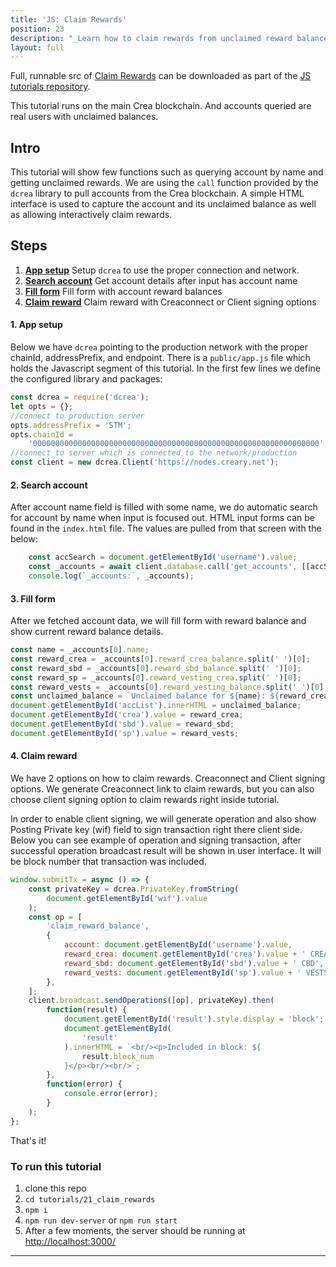 ```yaml
---
title: 'JS: Claim Rewards'
position: 23
description: "_Learn how to claim rewards from unclaimed reward balance using Creaconnect as well as client signing method._"
layout: full
---              
```

<span class="fa-pull-left top-of-tutorial-repo-link"><span class="first-word">Full</span>, runnable src of [Claim Rewards](https://github.com/creativechain/crea-api-doc-tutorials-js/tree/master/tutorials/23_claim_rewards) can be downloaded as part of the [JS tutorials repository](https://github.com/creativechain/crea-api-doc-tutorials-js).</span>
<br>



This tutorial runs on the main Crea blockchain. And accounts queried are real users with unclaimed balances.

## Intro

This tutorial will show few functions such as querying account by name and getting unclaimed rewards. We are using the `call` function provided by the `dcrea` library to pull accounts from the Crea blockchain. A simple HTML interface is used to capture the account and its unclaimed balance as well as allowing interactively claim rewards.

## Steps

1.  [**App setup**](#app-setup) Setup `dcrea` to use the proper connection and network.
2.  [**Search account**](#search-account) Get account details after input has account name
3.  [**Fill form**](#fill-form) Fill form with account reward balances
4.  [**Claim reward**](#claim-reward) Claim reward with Creaconnect or Client signing options

#### 1. App setup <a name="app-setup"></a>

Below we have `dcrea` pointing to the production network with the proper chainId, addressPrefix, and endpoint. There is a `public/app.js` file which holds the Javascript segment of this tutorial. In the first few lines we define the configured library and packages:

```javascript
const dcrea = require('dcrea');
let opts = {};
//connect to production server
opts.addressPrefix = 'STM';
opts.chainId =
    '0000000000000000000000000000000000000000000000000000000000000000';
//connect to server which is connected to the network/production
const client = new dcrea.Client('https://nodes.creary.net');
```

#### 2. Search account <a name="search-account"></a>

After account name field is filled with some name, we do automatic search for account by name when input is focused out. HTML input forms can be found in the `index.html` file. The values are pulled from that screen with the below:

```javascript
    const accSearch = document.getElementById('username').value;
    const _accounts = await client.database.call('get_accounts', [[accSearch]]);
    console.log(`_accounts:`, _accounts);
```

#### 3. Fill form <a name="fill-form"></a>

After we fetched account data, we will fill form with reward balance and show current reward balance details.

```javascript
const name = _accounts[0].name;
const reward_crea = _accounts[0].reward_crea_balance.split(' ')[0];
const reward_sbd = _accounts[0].reward_sbd_balance.split(' ')[0];
const reward_sp = _accounts[0].reward_vesting_crea.split(' ')[0];
const reward_vests = _accounts[0].reward_vesting_balance.split(' ')[0];
const unclaimed_balance = `Unclaimed balance for ${name}: ${reward_crea} CREA, ${reward_sbd} CBD, ${reward_sp} SP = ${reward_vests} VESTS<br/>`;
document.getElementById('accList').innerHTML = unclaimed_balance;
document.getElementById('crea').value = reward_crea;
document.getElementById('sbd').value = reward_sbd;
document.getElementById('sp').value = reward_vests;
```

#### 4. Claim reward <a name="claim-reward"></a>

We have 2 options on how to claim rewards. Creaconnect and Client signing options. We generate Creaconnect link to claim rewards, but you can also choose client signing option to claim rewards right inside tutorial.

In order to enable client signing, we will generate operation and also show Posting Private key (wif) field to sign transaction right there client side.
Below you can see example of operation and signing transaction, after successful operation broadcast result will be shown in user interface. It will be block number that transaction was included.

```javascript
window.submitTx = async () => {
    const privateKey = dcrea.PrivateKey.fromString(
        document.getElementById('wif').value
    );
    const op = [
        'claim_reward_balance',
        {
            account: document.getElementById('username').value,
            reward_crea: document.getElementById('crea').value + ' CREA',
            reward_sbd: document.getElementById('sbd').value + ' CBD',
            reward_vests: document.getElementById('sp').value + ' VESTS',
        },
    ];
    client.broadcast.sendOperations([op], privateKey).then(
        function(result) {
            document.getElementById('result').style.display = 'block';
            document.getElementById(
                'result'
            ).innerHTML = `<br/><p>Included in block: ${
                result.block_num
            }</p><br/><br/>`;
        },
        function(error) {
            console.error(error);
        }
    );
};
```

That's it!

### To run this tutorial

1.  clone this repo
1.  `cd tutorials/21_claim_rewards`
1.  `npm i`
1.  `npm run dev-server` or `npm run start`
1.  After a few moments, the server should be running at [http://localhost:3000/](http://localhost:3000/)


---
